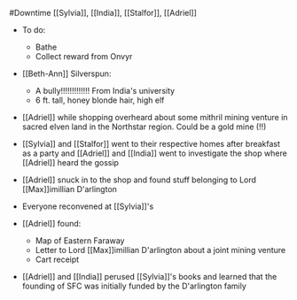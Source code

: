 #Downtime 
[[Sylvia]], [[India]], [[Stalfor]], [[Adriel]]

- To do:
	- Bathe
	- Collect reward from Onvyr

- [[Beth-Ann]] Silverspun:
	- A bully!!!!!!!!!!!!! From India's university
	- 6 ft. tall, honey blonde hair, high elf

- [[Adriel]] while shopping overheard about some mithril mining venture in sacred elven land in the Northstar region. Could be a gold mine (!!)
- [[Sylvia]] and [[Stalfor]] went to their respective homes after breakfast as a party and [[Adriel]] and [[India]] went to investigate the shop where [[Adriel]] heard the gossip
- [[Adriel]] snuck in to the shop and found stuff belonging to Lord [[Max]]imillian D'arlington
- Everyone reconvened at [[Sylvia]]'s

- [[Adriel]] found:
	- Map of Eastern Faraway
	- Letter to Lord [[Max]]imillian D'arlington about a joint mining venture
	- Cart receipt
- [[Adriel]] and [[India]] perused [[Sylvia]]'s books and learned that the founding of SFC was initially funded by the D'arlington family